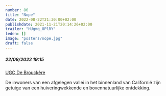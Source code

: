 ```yaml
---
number: 86
title: "Nope"
date: 2022-08-22T21:30:00+02:00
publishdate: 2021-11-21T20:14:26+02:00
trailer: "HUgmq_8PlRY"
leden: []
image: "posters/nope.jpg"
draft: false
---
```


##### 22/08/2022 19:15

[UGC De Brouckère](https://www.ugc.be/film.html?id=8326)

 De inwoners van een afgelegen vallei in het binnenland van Californië
 zijn getuige van een huiveringwekkende en bovennatuurlijke ontdekking.
 <!--more-->
